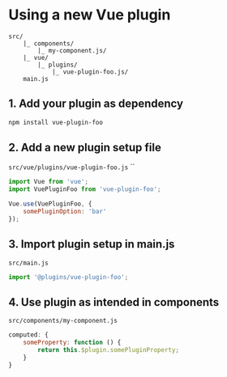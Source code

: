 
# Using a new Vue plugin

```
src/
	|_ components/
		|_ my-component.js/
	|_ vue/
		|_ plugins/
			|_ vue-plugin-foo.js/
	main.js
```

## 1. Add your plugin as dependency

```bash
npm install vue-plugin-foo
```

## 2. Add a new plugin setup file

`src/vue/plugins/vue-plugin-foo.js`
``

```js
import Vue from 'vue';
import VuePluginFoo from 'vue-plugin-foo';

Vue.use(VuePluginFoo, {
	somePluginOption: 'bar'
});
```

## 3. Import plugin setup in main.js

`src/main.js`

```js
import '@plugins/vue-plugin-foo';
```

## 4. Use plugin as intended in components

`src/components/my-component.js`

```js
computed: {
	someProperty: function () {
		return this.$plugin.somePluginProperty;
	}
}
```
